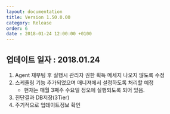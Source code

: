 ```yaml
---
layout: documentation
title: Version 1.50.0.00
category: Release
order: 6
date : 2018-01-24 12:00:00 +0100
---
```


## 업데이트 일자 : 2018.01.24
  1. Agent 재부팅 후 실행시 관리자 권한 획득 메세지 나오지 않도록 수정
  2. 스케줄링 기능 추가되었으며 매니져에서 설정하도록 처리할 예정
     - 현재는 매월 3째주 수요일 정오에 실행되도록 되어 있음.
  3. 진단결과 DB저장(3Tier)
  4. 주기적으로 업데이트정보 확인
